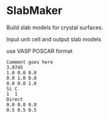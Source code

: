 # SlabMaker
Build slab models for crystal surfaces.

Input unit cell and output slab models

use VASP POSCAR format
```
Comment goes here
3.0745
1.0 0.0 0.0
0.0 1.0 0.0
0.0 0.0 1.0
Si C
1  1
Direct
0.0 0.0 0.0
0.5 0.5 0.5
```
